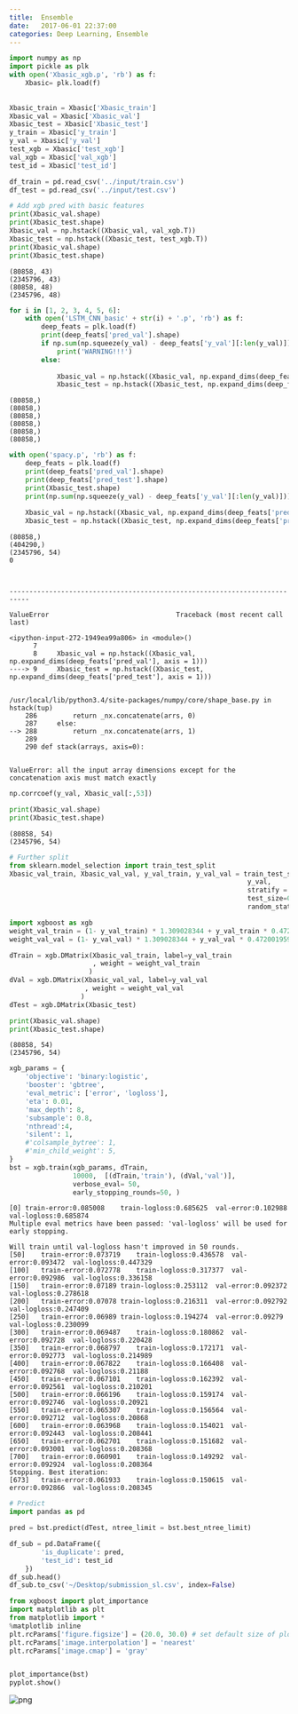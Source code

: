 ```yaml
---
title:  Ensemble
date:   2017-06-01 22:37:00
categories: Deep Learning, Ensemble
---
```


```python
import numpy as np
import pickle as plk
with open('Xbasic_xgb.p', 'rb') as f:
    Xbasic= plk.load(f)
    
    
Xbasic_train = Xbasic['Xbasic_train'] 
Xbasic_val = Xbasic['Xbasic_val']
Xbasic_test = Xbasic['Xbasic_test']
y_train = Xbasic['y_train']
y_val = Xbasic['y_val']
test_xgb = Xbasic['test_xgb']
val_xgb = Xbasic['val_xgb']
test_id = Xbasic['test_id']
```


```python
df_train = pd.read_csv('../input/train.csv')
df_test = pd.read_csv('../input/test.csv')
```


```python
# Add xgb pred with basic features
print(Xbasic_val.shape)
print(Xbasic_test.shape)
Xbasic_val = np.hstack((Xbasic_val, val_xgb.T))
Xbasic_test = np.hstack((Xbasic_test, test_xgb.T))
print(Xbasic_val.shape)
print(Xbasic_test.shape)
```

    (80858, 43)
    (2345796, 43)
    (80858, 48)
    (2345796, 48)



```python
for i in [1, 2, 3, 4, 5, 6]:
    with open('LSTM_CNN_basic' + str(i) + '.p', 'rb') as f:
        deep_feats = plk.load(f)
        print(deep_feats['pred_val'].shape)
        if np.sum(np.squeeze(y_val) - deep_feats['y_val'][:len(y_val)]) != 0:
            print('WARNING!!!')
        else:
            
            Xbasic_val = np.hstack((Xbasic_val, np.expand_dims(deep_feats['pred_val'], axis = 1)))
            Xbasic_test = np.hstack((Xbasic_test, np.expand_dims(deep_feats['pred_test'], axis = 1)))
```

    (80858,)
    (80858,)
    (80858,)
    (80858,)
    (80858,)
    (80858,)



```python
with open('spacy.p', 'rb') as f:
    deep_feats = plk.load(f)
    print(deep_feats['pred_val'].shape)
    print(deep_feats['pred_test'].shape)
    print(Xbasic_test.shape)
    print(np.sum(np.squeeze(y_val) - deep_feats['y_val'][:len(y_val)]))
      
    Xbasic_val = np.hstack((Xbasic_val, np.expand_dims(deep_feats['pred_val'], axis = 1)))
    Xbasic_test = np.hstack((Xbasic_test, np.expand_dims(deep_feats['pred_test'], axis = 1)))
```

    (80858,)
    (404290,)
    (2345796, 54)
    0



    ---------------------------------------------------------------------------

    ValueError                                Traceback (most recent call last)

    <ipython-input-272-1949ea99a806> in <module>()
          7 
          8     Xbasic_val = np.hstack((Xbasic_val, np.expand_dims(deep_feats['pred_val'], axis = 1)))
    ----> 9     Xbasic_test = np.hstack((Xbasic_test, np.expand_dims(deep_feats['pred_test'], axis = 1)))
    

    /usr/local/lib/python3.4/site-packages/numpy/core/shape_base.py in hstack(tup)
        286         return _nx.concatenate(arrs, 0)
        287     else:
    --> 288         return _nx.concatenate(arrs, 1)
        289 
        290 def stack(arrays, axis=0):


    ValueError: all the input array dimensions except for the concatenation axis must match exactly



```python
np.corrcoef(y_val, Xbasic_val[:,53])
```


```python
print(Xbasic_val.shape)
print(Xbasic_test.shape)
```

    (80858, 54)
    (2345796, 54)



```python
# Further split
from sklearn.model_selection import train_test_split
Xbasic_val_train, Xbasic_val_val, y_val_train, y_val_val = train_test_split(Xbasic_val, 
                                                            y_val,
                                                            stratify = y_val,
                                                            test_size=0.4, 
                                                            random_state=1992)
```


```python
import xgboost as xgb
weight_val_train = (1- y_val_train) * 1.309028344 + y_val_train * 0.472001959
weight_val_val = (1- y_val_val) * 1.309028344 + y_val_val * 0.472001959

dTrain = xgb.DMatrix(Xbasic_val_train, label=y_val_train
                     , weight = weight_val_train
                    )
dVal = xgb.DMatrix(Xbasic_val_val, label=y_val_val
                   , weight = weight_val_val
                  )
dTest = xgb.DMatrix(Xbasic_test)
```


```python
print(Xbasic_val.shape)
print(Xbasic_test.shape)
```

    (80858, 54)
    (2345796, 54)



```python
xgb_params = {
    'objective': 'binary:logistic',
    'booster': 'gbtree',
    'eval_metric': ['error', 'logloss'],
    'eta': 0.01, 
    'max_depth': 8,
    'subsample': 0.8,
    'nthread':4,
    'silent': 1,
    #'colsample_bytree': 1,
    #'min_child_weight': 5,
}
bst = xgb.train(xgb_params, dTrain, 
                10000,  [(dTrain,'train'), (dVal,'val')], 
                verbose_eval= 50, 
                early_stopping_rounds=50, )
```

    [0]	train-error:0.085008	train-logloss:0.685625	val-error:0.102988	val-logloss:0.685874
    Multiple eval metrics have been passed: 'val-logloss' will be used for early stopping.
    
    Will train until val-logloss hasn't improved in 50 rounds.
    [50]	train-error:0.073719	train-logloss:0.436578	val-error:0.093472	val-logloss:0.447329
    [100]	train-error:0.072778	train-logloss:0.317377	val-error:0.092986	val-logloss:0.336158
    [150]	train-error:0.07189	train-logloss:0.253112	val-error:0.092372	val-logloss:0.278618
    [200]	train-error:0.07078	train-logloss:0.216311	val-error:0.092792	val-logloss:0.247409
    [250]	train-error:0.06989	train-logloss:0.194274	val-error:0.09279	val-logloss:0.230099
    [300]	train-error:0.069487	train-logloss:0.180862	val-error:0.092728	val-logloss:0.220428
    [350]	train-error:0.068797	train-logloss:0.172171	val-error:0.092773	val-logloss:0.214989
    [400]	train-error:0.067822	train-logloss:0.166408	val-error:0.092768	val-logloss:0.21188
    [450]	train-error:0.067101	train-logloss:0.162392	val-error:0.092561	val-logloss:0.210201
    [500]	train-error:0.066196	train-logloss:0.159174	val-error:0.092746	val-logloss:0.20921
    [550]	train-error:0.065307	train-logloss:0.156564	val-error:0.092712	val-logloss:0.20868
    [600]	train-error:0.063968	train-logloss:0.154021	val-error:0.092443	val-logloss:0.208441
    [650]	train-error:0.062701	train-logloss:0.151682	val-error:0.093001	val-logloss:0.208368
    [700]	train-error:0.060901	train-logloss:0.149292	val-error:0.092924	val-logloss:0.208364
    Stopping. Best iteration:
    [673]	train-error:0.061933	train-logloss:0.150615	val-error:0.092866	val-logloss:0.208345
    



```python
# Predict
import pandas as pd

pred = bst.predict(dTest, ntree_limit = bst.best_ntree_limit)
```


```python
df_sub = pd.DataFrame({
        'is_duplicate': pred,
        'test_id': test_id 
    })
df_sub.head()
df_sub.to_csv('~/Desktop/submission_sl.csv', index=False)
```


```python
from xgboost import plot_importance
import matplotlib as plt
from matplotlib import *
%matplotlib inline
plt.rcParams['figure.figsize'] = (20.0, 30.0) # set default size of plots
plt.rcParams['image.interpolation'] = 'nearest'
plt.rcParams['image.cmap'] = 'gray'


plot_importance(bst)
pyplot.show()
```


![png](SL_files/SL_13_0.png)



```python

```
